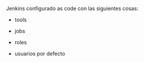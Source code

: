 Jenkins configurado as code con las siguientes cosas:

- tools

- jobs

- roles

- usuarios por defecto